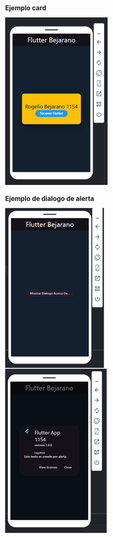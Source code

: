 

## Ejemplo card
![La Tarjeta](wwww.png)
## Ejemplo de dialogo de alerta
![El Dialogo](DIalogo.png)
![El DialogoR](DialogoR.png)








